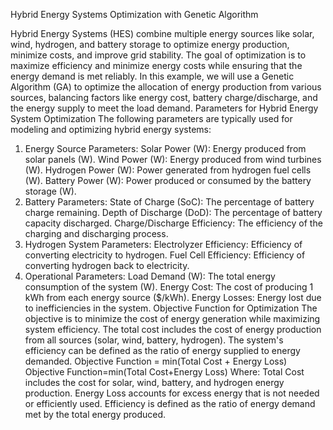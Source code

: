 Hybrid Energy Systems Optimization with Genetic Algorithm

Hybrid Energy Systems (HES) combine multiple energy sources like solar, wind, hydrogen, and battery storage to optimize energy production, minimize costs, and improve grid stability. The goal of optimization is to maximize efficiency and minimize energy costs while ensuring that the energy demand is met reliably.
In this example, we will use a Genetic Algorithm (GA) to optimize the allocation of energy production from various sources, balancing factors like energy cost, battery charge/discharge, and the energy supply to meet the load demand.
Parameters for Hybrid Energy System Optimization The following parameters are typically used for modeling and optimizing hybrid energy systems:
1.	Energy Source Parameters: Solar Power (W): Energy produced from solar panels (W). Wind Power (W): Energy produced from wind turbines (W). Hydrogen Power (W): Power generated from hydrogen fuel cells (W). Battery Power (W): Power produced or consumed by the battery storage (W).
2.	Battery Parameters: State of Charge (SoC): The percentage of battery charge remaining. Depth of Discharge (DoD): The percentage of battery capacity discharged. Charge/Discharge Efficiency: The efficiency of the charging and discharging process.
3.	Hydrogen System Parameters: Electrolyzer Efficiency: Efficiency of converting electricity to hydrogen. Fuel Cell Efficiency: Efficiency of converting hydrogen back to electricity.
4.	Operational Parameters: Load Demand (W): The total energy consumption of the system (W). Energy Cost: The cost of producing 1 kWh from each energy source ($/kWh). Energy Losses: Energy lost due to inefficiencies in the system. Objective Function for Optimization The objective is to minimize the cost of energy generation while maximizing system efficiency. The total cost includes the cost of energy production from all sources (solar, wind, battery, hydrogen). The system's efficiency can be defined as the ratio of energy supplied to energy demanded.
Objective Function = min(Total Cost + Energy Loss) Objective Function=min(Total Cost+Energy Loss) Where:
Total Cost includes the cost for solar, wind, battery, and hydrogen energy production. Energy Loss accounts for excess energy that is not needed or efficiently used. Efficiency is defined as the ratio of energy demand met by the total energy produced.
